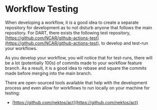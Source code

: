 # Workflow Testing
When developing a workflow, it is a good idea to create a separate repository for development as to not disturb anyone that follows the main repository. For DART, there exists the following test repository, [https://github.com/NCAR/github-actions-test](https://github.com/NCAR/github-actions-test), to develop and test-run your workflows. 

As you develop your workflow, you will notice that for test-runs, there will be a lot (potentially 100s) of commits made to your workflow feature branch. As a result, it is a good idea to rebase and square the commits made before merging into the main branch.

There are open-sourced tools available that help with the development process and even allow for workflows to run locally on your machine for testing:
- [https://github.com/nektos/act](https://github.com/nektos/act)
